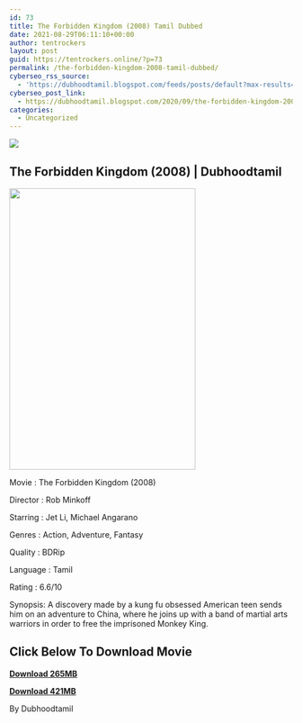 ```yaml
---
id: 73
title: The Forbidden Kingdom (2008) Tamil Dubbed
date: 2021-08-29T06:11:10+00:00
author: tentrockers
layout: post
guid: https://tentrockers.online/?p=73
permalink: /the-forbidden-kingdom-2008-tamil-dubbed/
cyberseo_rss_source:
  - 'https://dubhoodtamil.blogspot.com/feeds/posts/default?max-results=150&start-index=151'
cyberseo_post_link:
  - https://dubhoodtamil.blogspot.com/2020/09/the-forbidden-kingdom-2008-tamil-dubbed.html
categories:
  - Uncategorized
---
```

<div class="media_block">
  <img src="https://1.bp.blogspot.com/-gznc6bCim8o/X1x0Q_cy8JI/AAAAAAAACac/QSPoN3t33OslhuarhBoVQrwGR3tAGLOGgCNcBGAsYHQ/s72-w331-h500-c/unnamed%2B%25281%2529.jpg" class="media_thumbnail" />
</div>

## The Forbidden Kingdom (2008) | Dubhoodtamil&nbsp;

<div class="separator">
  <a href="https://1.bp.blogspot.com/-gznc6bCim8o/X1x0Q_cy8JI/AAAAAAAACac/QSPoN3t33OslhuarhBoVQrwGR3tAGLOGgCNcBGAsYHQ/s512/unnamed%2B%25281%2529.jpg" imageanchor="1"><img loading="lazy" border="0" data-original-height="512" data-original-width="341" height="500" src="https://1.bp.blogspot.com/-gznc6bCim8o/X1x0Q_cy8JI/AAAAAAAACac/QSPoN3t33OslhuarhBoVQrwGR3tAGLOGgCNcBGAsYHQ/w331-h500/unnamed%2B%25281%2529.jpg" width="331" /></a>
</div>

Movie	<span></span>:	<span></span>The Forbidden Kingdom (2008)&nbsp;

Director	<span></span>:	<span></span>Rob Minkoff&nbsp;

Starring	<span></span>:	<span></span>Jet Li, Michael Angarano&nbsp;

Genres	<span></span>:	<span></span>Action, Adventure, Fantasy&nbsp;

Quality	<span></span>:	<span></span>BDRip&nbsp;

Language	<span></span>:	<span></span>Tamil&nbsp;

Rating	<span></span>:	<span></span>6.6/10&nbsp;

Synopsis: A discovery made by a kung fu obsessed American teen sends him on an adventure to China, where he joins up with a band of martial arts warriors in order to free the imprisoned Monkey King.

## **<span>Click Below To Download Movie</span>**

**<span><a href="https://oncehelp.com/tfk-1" target="_blank" rel="noopener">Download 265MB</a></span>**

**<span><a href="https://oncehelp.com/tfk-2" target="_blank" rel="noopener">Download 421MB</a></span>**

By Dubhoodtamil